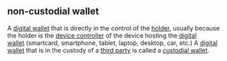 ## non-custodial wallet

<p class="c8"><span>A </span><span class="c2"><a class="c3" href="#h.sxnvf3f5v156">digital wallet</a></span><span>&nbsp;that is directly in the control of the </span><span class="c2"><a class="c3" href="#h.64mptmm24w7u">holder</a></span><span>, usually because the holder is the </span><span class="c2"><a class="c3" href="#h.tf0m8u61wh87">device controller</a></span><span>&nbsp;of the device hosting the </span><span class="c2"><a class="c3" href="#h.sxnvf3f5v156">digital wallet</a></span><span>&nbsp;(smartcard, smartphone, tablet, laptop, desktop, car, etc.) A </span><span class="c2"><a class="c3" href="#h.sxnvf3f5v156">digital wallet</a></span><span>&nbsp;that is in the custody of a </span><span class="c2"><a class="c3" href="#h.zu2vj8151tr">third party</a></span><span>&nbsp;is called a </span><span class="c2"><a class="c3" href="#h.5qanwm5930bp">custodial wallet</a></span><span class="c0">.</span></p>

